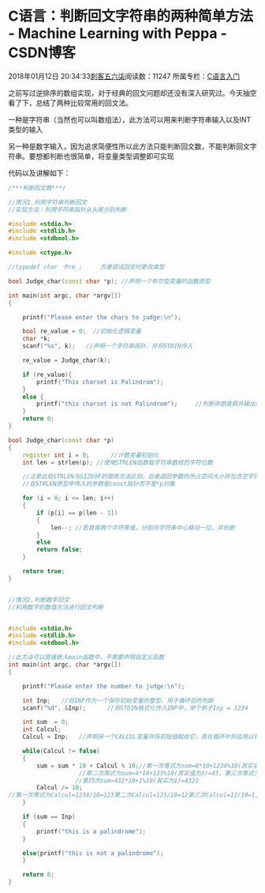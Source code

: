 # C语言：判断回文字符串的两种简单方法 - Machine Learning with Peppa - CSDN博客





2018年01月12日 20:34:33[刺客五六柒](https://me.csdn.net/qq_39521554)阅读数：11247
所属专栏：[C语言入门](https://blog.csdn.net/column/details/18792.html)









之前写过逆排序的数组实现，对于经典的回文问题却还没有深入研究过。今天抽空看了下，总结了两种比较常用的回文法。

一种是字符串（当然也可以叫数组法），此方法可以用来判断字符串输入以及INT类型的输入

另一种是数字输入，因为追求简便性所以此方法只能判断回文数，不能判断回文字符串。要想都判断也很简单，将变量类型调整即可实现

代码以及讲解如下：

```cpp
/***判断回文数***/

//情况1.利用字符串判断回文
//实现方法：利用字符串指针从头尾分别判断

#include <stdio.h>
#include <stdlib.h>
#include <stdbool.h>

#include <ctype.h>

//typedef char  Pre_;     方便调试回文时更改类型

bool Judge_char(const char *p); //声明一个布尔型变量的函数原型

int main(int argc, char *argv[])
{

    printf("Please enter the chars to judge:\n");

    bool re_value = 0;  //初始化逻辑变量
    char *k;
    scanf("%s", k);   //声明一个字符串指针，并将STDIN传入

    re_value = Judge_char(k);

    if (re_value){
        printf("This charset is Palindrom");
    }
    else {
        printf("this charset is not Palindrom");     //判断命题真假并输出结果
    }
    return 0;
}

bool Judge_char(const char *p)
{
    register int i = 0;      //计数变量初始化
    int len = strlen(p); //使用STRLEN函数取字符串数组的字符位数

    //注意此处STRLEN与SIZEOF的使用方法区别，后者返回参数的所占空间大小并包含空字符'\0'大小
    //在STRLEN原型中传入的参数是const指针而不是*p对象

    for (i = 0; i <= len; i++)
    {
        if (p[i] == p[len - 1])
        {
            len--; //若首尾两个字符等值，分别向字符串中心移动一位，并判断
        }
        else
        return false;
    }

    return true;
}
```

```cpp

```

```cpp
//情况2.判断数字回文
//利用数字的数值方法进行回文判断


#include <stdio.h>
#include <stdlib.h>
#include <stdbool.h>

//此方法可以直接嵌入main函数中，不需要声明自定义函数
int main(int argc, char *argv[])
{

    printf("Please enter the number to judge:\n");

    int Inp;   //将INP作为一个保存初始变量的整型，用于循环后的判断
    scanf("%d", &Inp);      //将STDIN格式化传入INP中，举个例子Inp = 1234

    int sum  = 0;    
    int Calcul;
    Calcul = Inp;   //声明另一个CALCUL变量并将初始值赋给它，其在循环中将会用以判断并发生改变

    while(Calcul != false)
    {
        sum = sum * 10 + Calcul % 10;//第一次等式为sum=0*10+1234%10(其实值就是4)=4，
                    //第二次等式为sum=4*10+123%10(其实值为3)=43，第三次等式为sum=43*10+12%10=432
                   //第四次sum=432*10+1%10(其实为1)=4321
        Calcul /= 10;
//第一次等式为Calcul=1234/10=123第二次Calcul=123/10=12第三次Calcul=12/10=1,第四次Calcul=1/10=0;
    }

    if (sum == Inp)
    {
        printf("this is a palindrome");
    }

    else{printf("this is not a palindrome");
    }

    return 0;
}
```






